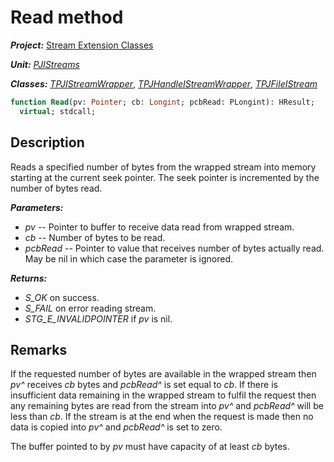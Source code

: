 # Read method

***Project:*** [Stream Extension Classes](../API.md)

***Unit:*** [_PJIStreams_](./PJIStreams.md)

***Classes:*** [_TPJIStreamWrapper_](./TPJIStreamWrapper.md), [_TPJHandleIStreamWrapper_](./TPJHandleIStreamWrapper.md), [_TPJFileIStream_](./TPJFileIStream.md)

```pascal
function Read(pv: Pointer; cb: Longint; pcbRead: PLongint): HResult;
  virtual; stdcall;
```

## Description

Reads a specified number of bytes from the wrapped stream into memory starting at the current seek pointer. The seek pointer is incremented by the number of bytes read.

***Parameters:***

* _pv_ -- Pointer to buffer to receive data read from wrapped stream.
* _cb_ -- Number of bytes to be read.
* _pcbRead_ -- Pointer to value that receives number of bytes actually read. May be nil in which case the parameter is ignored.

***Returns:***

* _S_OK_ on success.
* _S_FAIL_ on error reading stream.
* _STG_E_INVALIDPOINTER_ if _pv_ is nil.

## Remarks

If the requested number of bytes are available in the wrapped stream then _pv^_ receives _cb_ bytes and _pcbRead^_ is set equal to _cb_. If there is insufficient data remaining in the wrapped stream to fulfil the request then any remaining bytes are read from the stream into _pv^_ and _pcbRead^_ will be less than _cb_. If the stream is at the end when the request is made then no data is copied into _pv^_ and _pcbRead^_ is set to zero.

The buffer pointed to by _pv_ must have capacity of at least _cb_ bytes.
